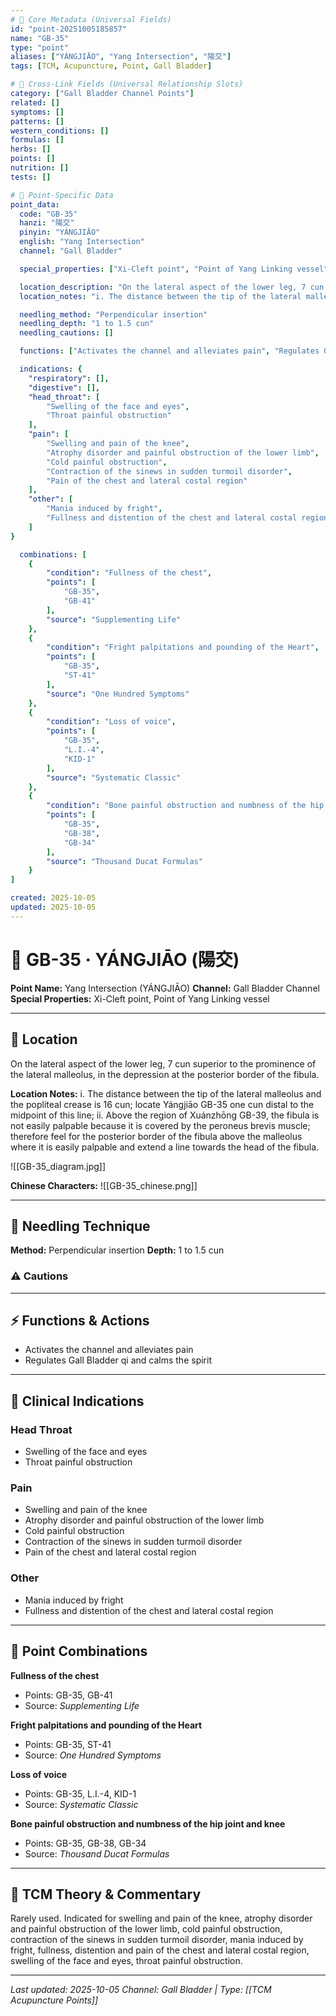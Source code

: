 ```yaml
---
# 🔹 Core Metadata (Universal Fields)
id: "point-20251005185857"
name: "GB-35"
type: "point"
aliases: ["YÁNGJIĀO", "Yang Intersection", "陽交"]
tags: [TCM, Acupuncture, Point, Gall Bladder]

# 🔹 Cross-Link Fields (Universal Relationship Slots)
category: ["Gall Bladder Channel Points"]
related: []
symptoms: []
patterns: []
western_conditions: []
formulas: []
herbs: []
points: []
nutrition: []
tests: []

# 🔹 Point-Specific Data
point_data:
  code: "GB-35"
  hanzi: "陽交"
  pinyin: "YÁNGJIĀO"
  english: "Yang Intersection"
  channel: "Gall Bladder"

  special_properties: ["Xi-Cleft point", "Point of Yang Linking vessel"]

  location_description: "On the lateral aspect of the lower leg, 7 cun superior to the prominence of the lateral malleolus, in the depression at the posterior border of the fibula."
  location_notes: "i. The distance between the tip of the lateral malleolus and the popliteal crease is 16 cun; locate Yángjiāo GB-35 one cun distal to the midpoint of this line; ii. Above the region of Xuánzhōng GB-39, the fibula is not easily palpable because it is covered by the peroneus brevis muscle; therefore feel for the posterior border of the fibula above the malleolus where it is easily palpable and extend a line towards the head of the fibula."

  needling_method: "Perpendicular insertion"
  needling_depth: "1 to 1.5 cun"
  needling_cautions: []

  functions: ["Activates the channel and alleviates pain", "Regulates Gall Bladder qi and calms the spirit"]

  indications: {
    "respiratory": [],
    "digestive": [],
    "head_throat": [
        "Swelling of the face and eyes",
        "Throat painful obstruction"
    ],
    "pain": [
        "Swelling and pain of the knee",
        "Atrophy disorder and painful obstruction of the lower limb",
        "Cold painful obstruction",
        "Contraction of the sinews in sudden turmoil disorder",
        "Pain of the chest and lateral costal region"
    ],
    "other": [
        "Mania induced by fright",
        "Fullness and distention of the chest and lateral costal region"
    ]
}

  combinations: [
    {
        "condition": "Fullness of the chest",
        "points": [
            "GB-35",
            "GB-41"
        ],
        "source": "Supplementing Life"
    },
    {
        "condition": "Fright palpitations and pounding of the Heart",
        "points": [
            "GB-35",
            "ST-41"
        ],
        "source": "One Hundred Symptoms"
    },
    {
        "condition": "Loss of voice",
        "points": [
            "GB-35",
            "L.I.-4",
            "KID-1"
        ],
        "source": "Systematic Classic"
    },
    {
        "condition": "Bone painful obstruction and numbness of the hip joint and knee",
        "points": [
            "GB-35",
            "GB-38",
            "GB-34"
        ],
        "source": "Thousand Ducat Formulas"
    }
]

created: 2025-10-05
updated: 2025-10-05
---
```


# 📍 GB-35 · YÁNGJIĀO (陽交)

**Point Name:** Yang Intersection (YÁNGJIĀO)
**Channel:** Gall Bladder Channel
**Special Properties:** Xi-Cleft point, Point of Yang Linking vessel

---

## 📍 Location

On the lateral aspect of the lower leg, 7 cun superior to the prominence of the lateral malleolus, in the depression at the posterior border of the fibula.

**Location Notes:**
i. The distance between the tip of the lateral malleolus and the popliteal crease is 16 cun; locate Yángjiāo GB-35 one cun distal to the midpoint of this line; ii. Above the region of Xuánzhōng GB-39, the fibula is not easily palpable because it is covered by the peroneus brevis muscle; therefore feel for the posterior border of the fibula above the malleolus where it is easily palpable and extend a line towards the head of the fibula.

![[GB-35_diagram.jpg]]

**Chinese Characters:** ![[GB-35_chinese.png]]

---

## 🔧 Needling Technique

**Method:** Perpendicular insertion
**Depth:** 1 to 1.5 cun

### ⚠️ Cautions

---

## ⚡ Functions & Actions
- Activates the channel and alleviates pain
- Regulates Gall Bladder qi and calms the spirit

---

## 🎯 Clinical Indications

### Head Throat
- Swelling of the face and eyes
- Throat painful obstruction

### Pain
- Swelling and pain of the knee
- Atrophy disorder and painful obstruction of the lower limb
- Cold painful obstruction
- Contraction of the sinews in sudden turmoil disorder
- Pain of the chest and lateral costal region

### Other
- Mania induced by fright
- Fullness and distention of the chest and lateral costal region

---

## 🔗 Point Combinations

**Fullness of the chest**
- Points: GB-35, GB-41
- Source: *Supplementing Life*

**Fright palpitations and pounding of the Heart**
- Points: GB-35, ST-41
- Source: *One Hundred Symptoms*

**Loss of voice**
- Points: GB-35, L.I.-4, KID-1
- Source: *Systematic Classic*

**Bone painful obstruction and numbness of the hip joint and knee**
- Points: GB-35, GB-38, GB-34
- Source: *Thousand Ducat Formulas*

---

## 🧬 TCM Theory & Commentary

Rarely used. Indicated for swelling and pain of the knee, atrophy disorder and painful obstruction of the lower limb, cold painful obstruction, contraction of the sinews in sudden turmoil disorder, mania induced by fright, fullness, distention and pain of the chest and lateral costal region, swelling of the face and eyes, throat painful obstruction.

---

*Last updated: 2025-10-05*
*Channel: Gall Bladder | Type: [[TCM Acupuncture Points]]*
